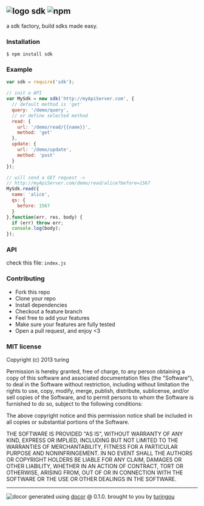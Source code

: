 ## ![logo](https://cdn1.iconfinder.com/data/icons/Real-Estate-png/65/Factory.png) sdk ![npm](https://badge.fury.io/js/sdk.png)

a sdk factory, build sdks made easy.

### Installation
````
$ npm install sdk
````

### Example
````javascript
var sdk = require('sdk');

// init a API
var MySdk = new sdk('http://myApiServer.com', {
  // default method is 'get'
  query: '/demo/query',
  // or define selected method
  read: {
    url: '/demo/read/{{name}}',
    method: 'get'
  },
  update: {
    url: '/demo/update',
    method: 'post'
  }
});

// will send a GET request -> 
// http://myApiServer.com/demo/read/alice?before=1567
MySdk.read({
  name: 'alice',
  qs: {
    before: 1567
  }
},function(err, res, body) {
  if (err) throw err;
  console.log(body);
});
````

### API
check this file: `index.js`

### Contributing
- Fork this repo
- Clone your repo
- Install dependencies
- Checkout a feature branch
- Feel free to add your features
- Make sure your features are fully tested
- Open a pull request, and enjoy <3

### MIT license
Copyright (c) 2013 turing

Permission is hereby granted, free of charge, to any person obtaining a copy
of this software and associated documentation files (the "Software"), to deal
in the Software without restriction, including without limitation the rights
to use, copy, modify, merge, publish, distribute, sublicense, and/or sell
copies of the Software, and to permit persons to whom the Software is
furnished to do so, subject to the following conditions:

The above copyright notice and this permission notice shall be included in
all copies or substantial portions of the Software.

THE SOFTWARE IS PROVIDED "AS IS", WITHOUT WARRANTY OF ANY KIND, EXPRESS OR
IMPLIED, INCLUDING BUT NOT LIMITED TO THE WARRANTIES OF MERCHANTABILITY,
FITNESS FOR A PARTICULAR PURPOSE AND NONINFRINGEMENT. IN NO EVENT SHALL THE
AUTHORS OR COPYRIGHT HOLDERS BE LIABLE FOR ANY CLAIM, DAMAGES OR OTHER
LIABILITY, WHETHER IN AN ACTION OF CONTRACT, TORT OR OTHERWISE, ARISING FROM,
OUT OF OR IN CONNECTION WITH THE SOFTWARE OR THE USE OR OTHER DEALINGS IN
THE SOFTWARE.


---
![docor](https://cdn1.iconfinder.com/data/icons/windows8_icons_iconpharm/26/doctor.png)
generated using [docor](https://github.com/turingou/docor.git) @ 0.1.0. brought to you by [turingou](https://github.com/turingou)